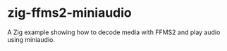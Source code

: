 # zig-ffms2-miniaudio
A Zig example showing how to decode media with FFMS2 and play audio using miniaudio.
